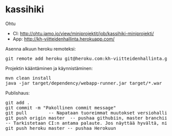 kassihiki
=========

Ohtu

* CI: http://ohtu.jamo.io/view/miniprojektit/job/kassihiki-miniprojekti/
* App: http://kh-viitteidenhallinta.herokuapp.com/


Asenna alkuun heroku remoteksi: 
<pre>
git remote add heroku git@heroku.com:kh-viitteidenhallinta.git
</pre>


Projektin kääntäminen ja käynnistäminen:

<pre>
mvn clean install
java -jar target/dependency/webapp-runner.jar target/*.war
</pre>

Publishaus:

<pre>
git add .
git commit -m "Pakollinen commit message"
git pull		-- Napataan tuoreimmat muutokset versiohallinnasta
git push origin master	-- pushaa githubiin, master branchiin
-- Tarkistetaan CI:n antama palaute. Jos näyttää hyvältä, niin
git push heroku master -- pushaa Herokuun
</pre>

